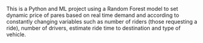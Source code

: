 This is a Python and ML project using a Random Forest model to set dynamic price of pares based on real time demand and according to constantly changing variables such as number of riders (those requesting a ride), number of drivers, estimate ride time to destination and type of vehicle.
